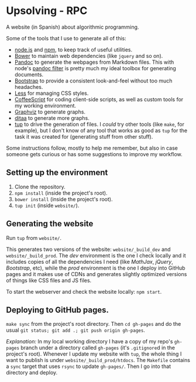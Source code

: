 # Upsolving - RPC

A website (in Spanish) about algorithmic programming.

Some of the tools that I use to generate all of this:

* [node.js][node] and [npm][npm], to keep track of useful utilities.
* [Bower][bower] to maintain web dependencies (like `jquery` and so on).
* [Pandoc][pandoc] to generate the webpages from Markdown files. This with
  node's [pandoc filter][node-pandoc] is pretty much my ideal toolbox for
  generating documents.
* [Bootstrap][bootstrap] to provide a consistent look-and-feel without too
  much headaches.
* [Less][less] for managing CSS styles.
* [CoffeeScript][coffee] for coding client-side scripts, as well as custom
  tools for my working environment.
* [Graphviz][graphviz] to generate graphs.
* [ditaa][ditaa] to generate more graphs.
* [tup][tup] to drive the generation of files. I *could* try other tools (like
  `make`, for example), but I don't know of any tool that works as good as
  `tup` for the task it was created for (generating stuff from other stuff).

Some instructions follow, mostly to help me remember, but also in case someone
gets curious or has some suggestions to improve my workflow.

## Setting up the environment

1. Clone the repository.
2. `npm install` (inside the project's root).
3. `bower install` (inside the project's root).
4. `tup init` (inside `website/`).

## Generating the website

Run `tup` from `website/`.

This generates two versions of the website: `website/_build_dev` and
`website/_build_prod`. The *dev* environment is the one I check locally and it
includes copies of all the dependencies I need (like *MathJax*, *jQuery*,
*Bootstrap*, etc), while the *prod* environment is the one I deploy into
GitHub pages and it makes use of CDNs and generates slightly optimized
versions of things like CSS files and JS files.

To start the webserver and check the website locally: `npm start`.

## Deploying to GitHub pages.

`make sync` from the project's root directory. Then `cd gh-pages` and do the
usual `git status; git add .; git push origin gh-pages`.

*Explanation:* In my local working directory I have a copy of my repo's
`gh-pages` branch under a directory called `gh-pages` (it's `.gitignore`d in
the project's root). Whenever I update my website with `tup`, the whole thing
I want to publish is under `website/_build_prod/htdocs`. The `Makefile`
contains a `sync` target that uses `rsync` to update `gh-pages/`. Then I go
into that directory and deploy.

[bootstrap]: http://getbootstrap.com/
[bower]: http://bower.io/
[coffee]: http://coffeescript.org/
[ditaa]: http://ditaa.sourceforge.net/
[graphviz]: http://www.graphviz.org/
[less]: http://lesscss.org/
[node]: http://nodejs.org/
[node-pandoc]: https://github.com/mvhenderson/pandoc-filter-node
[npm]: https://npmjs.org/
[pandoc]: http://johnmacfarlane.net/pandoc/
[tup]: http://gittup.org/tup/
